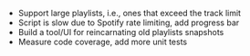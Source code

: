 - Support large playlists, i.e., ones that exceed the track limit
- Script is slow due to Spotify rate limiting, add progress bar
- Build a tool/UI for reincarnating old playlists snapshots
- Measure code coverage, add more unit tests

